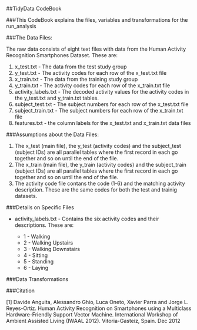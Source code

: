 ##TidyData CodeBook

###This CodeBook explains the files, variables and transformations for the run_analysis 

###The Data Files:

The raw data consists of eight text files with data from the Human Activity Recognition 
Smartphones Dataset.  These are:

1.  x_test.txt - The data from the test study group
2.  y_test.txt - The activity codes for each row of the x_test.txt file
3.  x_train.txt - The data from the training study group
4.  y_train.txt - The activity codes for each row of the x_train.txt file
5.  activity_labels.txt - The decoded activity values for the activity codes in the 
y_test.txt and y_train.txt tables.
6.  subject_test.txt - The subject numbers for each row of the x_test.txt file
7.  subject_train.txt - The subject numbers for each row of the x_train.txt file 
8.  features.txt - the column labels for the x_test.txt and x_train.txt data files

###Assumptions about the Data Files:

1.  The x_test (main file), the y_test (activity codes) and the subject_test (subject IDs) 
are all parallel tables where the first record in each go together and so on until the end of the file.
2.  The x_train (main file), the y_train (activity codes) and the subject_train (subject IDs) 
are all parallel tables where the first record in each go together and so on until the end of the file.
3.  The activity code file contans the code (1-6) and the matching activity description.  These are the
same codes for both the test and trainig datasets.

###Details on Specific Files

*  activity_labels.txt - Contains the six activity codes and their descriptions.  These are:

	*  1 - Walking
	*  2 - Walking Upstairs
	*  3 - Walking Downstairs
	*  4 - Sitting
	*  5 - Standing
	*  6 - Laying

###Data Transformations

###Citation

[1] Davide Anguita, Alessandro Ghio, Luca Oneto, Xavier Parra and Jorge L. Reyes-Ortiz. Human Activity Recognition 
on Smartphones using a Multiclass Hardware-Friendly Support Vector Machine. International Workshop of Ambient 
Assisted Living (IWAAL 2012). Vitoria-Gasteiz, Spain. Dec 2012

